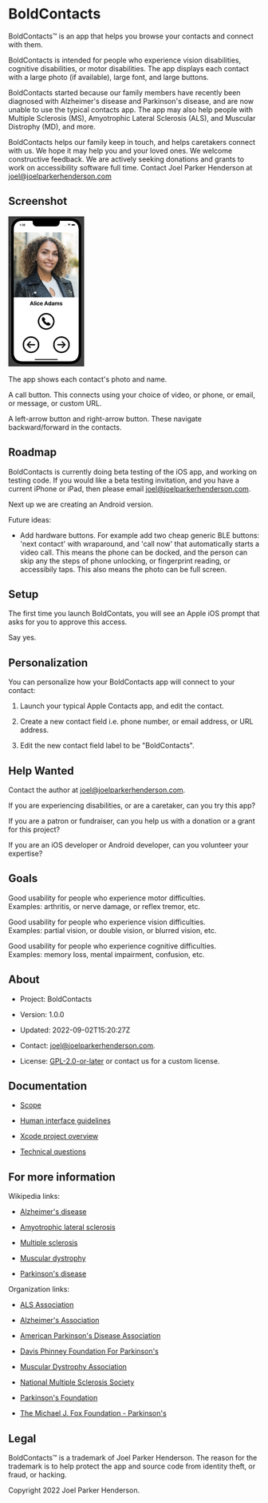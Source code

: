 # BoldContacts

BoldContacts™ is an app that helps you browse your contacts and connect with them.

BoldContacts is intended for people who experience vision disabilities, cognitive disabilities, or motor disabilities. The app displays each contact with a large photo (if available), large font, and large buttons.
 
BoldContacts started because our family members have recently been diagnosed with Alzheimer's disease and Parkinson's disease, and are now unable to use the typical contacts app. The app may also help people with Multiple Sclerosis (MS), Amyotrophic Lateral Sclerosis (ALS), and Muscular Distrophy (MD), and more.

BoldContacts helps our family keep in touch, and helps caretakers connect with us. We hope it may help you and your loved ones. We welcome constructive feedback. We are actively seeking donations and grants to work on accessibility software full time. Contact Joel Parker Henderson at [joel@joelparkerhenderson.com](mailto:joel@joelparkerhenderson.com)


## Screenshot

<img src="screenshot.png" height="300">

The app shows each contact's photo and name.

A call button. This connects using your choice of video, or phone, or email, or message, or custom URL.

A left-arrow button and right-arrow button. These navigate backward/forward in the contacts.



## Roadmap

BoldContacts is currently doing beta testing of the iOS app, and working on testing code. If you would like a beta testing invitation, and you have a current iPhone or iPad, then please email joel@joelparkerhenderson.com.

Next up we are creating an Android version.  

Future ideas:

* Add hardware buttons. For example add two cheap generic BLE buttons: 'next contact' with wraparound, and 'call now' that automatically starts a video call. This means the phone can be docked, and the person can skip any the steps of phone unlocking, or fingerprint reading, or accessibily taps. This also means the photo can be full screen. 


## Setup

The first time you launch BoldContats, you will see an Apple iOS prompt that asks for you to approve this access.

Say yes.


## Personalization

You can personalize how your BoldContacts app will connect to your contact:

1. Launch your typical Apple Contacts app, and edit the contact.

2. Create a new contact field i.e. phone number, or email address, or URL address.

3. Edit the new contact field label to be "BoldContacts".


## Help Wanted

Contact the author at <a href="mailto:joel@joelparkerhenderson.com">joel@joelparkerhenderson.com</a>.

If you are experiencing disabilities, or are a caretaker, can you try this app?

If you are a patron or fundraiser, can you help us with a donation or a grant for this project? 

If you are an iOS developer or Android developer, can you volunteer your expertise?


## Goals

Good usability for people who experience motor difficulties.<br>Examples: arthritis, or nerve damage, or reflex tremor, etc. 

Good usability for people who experience vision difficulties.<br>Examples: partial vision, or double vision, or blurred vision, etc. 

Good usability for people who experience cognitive difficulties.<br>Examples:  memory loss, mental impairment, confusion, etc. 


## About

* Project: BoldContacts

* Version: 1.0.0

* Updated: 2022-09-02T15:20:27Z

* Contact: <a href="mailto:joel@joelparkerhenderson.com">joel@joelparkerhenderson.com</a>.

* License: <a href="https://spdx.org/licenses/GPL-2.0-or-later.html">GPL-2.0-or-later</a> or contact us for a custom license. 


## Documentation

* [Scope](doc/scope.md)

* [Human interface guidelines](doc/human-interface-guidelines.md)

* [Xcode project overview](doc/xcode-project-overview.md)

* [Technical questions](doc/technical-questions.md)


## For more information

Wikipedia links:

* [Alzheimer's disease](https://wikipedia.org/wiki/Alzheimer's_disease)

* [Amyotrophic lateral sclerosis](https://wikipedia.org/wiki/Amyotrophic_lateral_sclerosis)

* [Multiple sclerosis](https://en.wikipedia.org/wiki/Multiple_sclerosis)

* [Muscular dystrophy](https://wikipedia.org/wiki/Muscular_dystrophy)

* [Parkinson's disease](https://wikipedia.org/wiki/Parkinson's_disease)

Organization links:

* [ALS Association](https://www.als.org)

* [Alzheimer's Association](https://www.alz.org)

* [American Parkinson's Disease Association](https://www.apdaparkinson.org)

* [Davis Phinney Foundation For Parkinson's](https://davisphinneyfoundation.org)

* [Muscular Dystrophy Association](http://www.mdausa.org)

* [National Multiple Sclerosis Society](https://www.nationalmssociety.org)
  
* [Parkinson's Foundation](https://www.parkinson.org)

* [The Michael J. Fox Foundation - Parkinson's](https://www.michaeljfox.org)


## Legal

BoldContacts™ is a trademark of Joel Parker Henderson. 
The reason for the trademark is to help protect the app 
and source code from identity theft, or fraud, or hacking.

Copyright 2022 Joel Parker Henderson.
